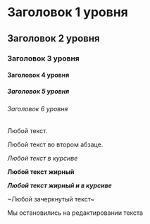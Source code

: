 # Заголовок 1 уровня
## Заголовок 2 уровня
### Заголовок 3 уровня
#### Заголовок 4 уровня
##### Заголовок 5 уровня
###### Заголовок 6 уровня
Любой текст.

Любой текст во втором абзаце.

*Любой текст в курсиве*

**Любой текст жирный**

***Любой текст жирный и в курсиве***

~Любой зачеркнутый текст~

Мы остановились на редактировании текста
